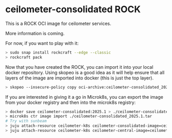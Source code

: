 # ceilometer-consolidated ROCK

This is a ROCK OCI image for ceilometer services.

More information is coming.

For now, if you want to play with it:

```bash
> sudo snap install rockcraft --edge --classic
> rockcraft pack
```

Now that you have created the ROCK, you can import it into
your local docker repository. Using skopeo is a good idea as
it will help ensure that all layers of the image are imported
into docker (this is just the top layer).

```bash
> skopeo --insecure-policy copy oci-archive:ceilometer-consolidated_2025.1_amd64.rock docker-daemon:ceilometer-consolidated:2025.1
```

If you are interested in giving it a go in Microk8s, you can
export the image from your docker registry and then into the
microk8s registry:

```bash
> docker save ceilometer-consolidated:2025.1 > ./ceilometer-consolidated_2025.1.tar
> microk8s ctr image import ./ceilometer-consolidated_2025.1.tar
# Try with sunbeam
> juju attach-resource ceilometer-k8s ceilometer-consolidated-image=ceilometer-consolidated:2025.1
> juju attach-resource ceilometer-k8s ceilometer-central-image=ceilometer-consolidated:2025.1
```
